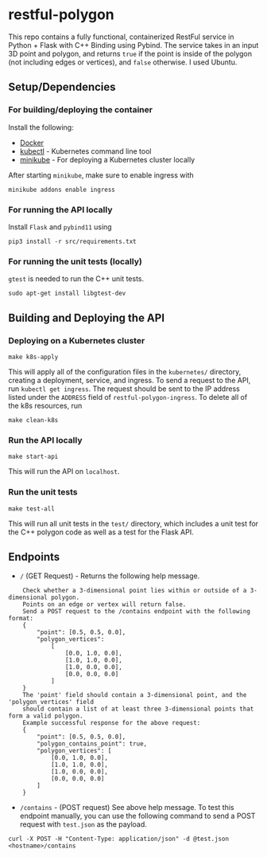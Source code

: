 # restful-polygon

This repo contains a fully functional, containerized RestFul service in Python + Flask with C++ Binding using Pybind. The service takes in an input 3D point and polygon, and returns `true` if the point is inside of the polygon (not including edges or vertices), and `false` otherwise. I used Ubuntu.

## Setup/Dependencies

### For building/deploying the container

Install the following:

- [Docker](https://docs.docker.com/engine/install/)
- [kubectl](https://kubernetes.io/docs/tasks/tools/) - Kubernetes command line tool
- [minikube](https://minikube.sigs.k8s.io/docs/start/) - For deploying a Kubernetes cluster locally

After starting `minikube`, make sure to enable ingress with

```
minikube addons enable ingress
```

### For running the API locally

Install `Flask` and `pybind11` using

```
pip3 install -r src/requirements.txt
```

### For running the unit tests (locally)

`gtest` is needed to run the C++ unit tests.

```
sudo apt-get install libgtest-dev
```

## Building and Deploying the API

### Deploying on a Kubernetes cluster

```
make k8s-apply
```

This will apply all of the configuration files in the `kubernetes/` directory, creating a deployment, service, and ingress. To send a request to the API, run `kubectl get ingress`. The request should be sent to the IP address listed under the `ADDRESS` field of `restful-polygon-ingress`. To delete all of the k8s resources, run

```
make clean-k8s
```

### Run the API locally

```
make start-api
```

This will run the API on `localhost`.

### Run the unit tests

```
make test-all
```

This will run all unit tests in the `test/` directory, which includes a unit test for the C++ polygon code as well as a test for the Flask API. 

## Endpoints

- `/` (GET Request) - Returns the following help message.
```
    Check whether a 3-dimensional point lies within or outside of a 3-dimensional polygon.
    Points on an edge or vertex will return false. 
    Send a POST request to the /contains endpoint with the following format:
    {
        "point": [0.5, 0.5, 0.0],
        "polygon_vertices":
            [
                [0.0, 1.0, 0.0],
                [1.0, 1.0, 0.0],
                [1.0, 0.0, 0.0],
                [0.0, 0.0, 0.0]
            ]
    }
    The 'point' field should contain a 3-dimensional point, and the 'polygon_vertices' field
    should contain a list of at least three 3-dimensional points that form a valid polygon.
    Example successful response for the above request:
    {
        "point": [0.5, 0.5, 0.0],
        "polygon_contains_point": true,
        "polygon_vertices": [
            [0.0, 1.0, 0.0],
            [1.0, 1.0, 0.0],
            [1.0, 0.0, 0.0],
            [0.0, 0.0, 0.0]
        ]
    }
```

- `/contains` - (POST request) See above help message. To test this endpoint manually, you can use the following command to send a POST request with `test.json` as the payload. 

```
curl -X POST -H "Content-Type: application/json" -d @test.json <hostname>/contains
```